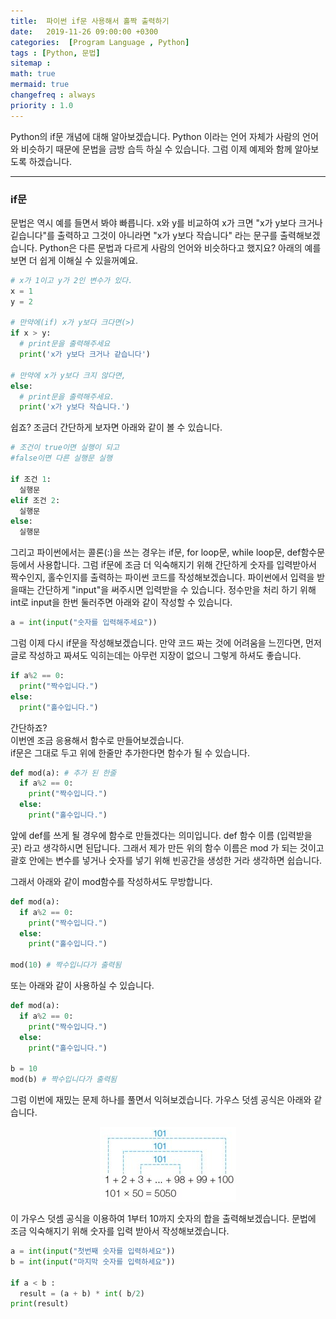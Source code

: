 ```yaml
---
title:  파이썬 if문 사용해서 홀짝 출력하기 
date:   2019-11-26 09:00:00 +0300
categories:  [Program Language , Python]
tags : [Python, 문법]
sitemap :
math: true
mermaid: true
changefreq : always
priority : 1.0
---
```




Python의 if문 개념에 대해 알아보겠습니다. Python 이라는 언어 자체가 사람의 언어와 비슷하기 때문에 문법을 금방 습득 하실 수 있습니다. 그럼 이제 예제와 함께 알아보도록 하겠습니다.  


-------


### if문   

문법은 역시 예를 들면서 봐야 빠릅니다. x와 y를 비교하여 x가 크면 "x가 y보다 크거나 깉습니다"를 출력하고 그것이 아니라면 "x가 y보다 작습니다" 라는 문구를 출력해보겠습니다. Python은 다른 문법과 다르게 사람의 언어와 비슷하다고 했지요? 아래의 예를 보면 더 쉽게 이해실 수 있을꺼예요.

```python
# x가 1이고 y가 2인 변수가 있다.
x = 1
y = 2

# 만약에(if) x가 y보다 크다면(>) 
if x > y:
  # print문을 출력해주세요
  print('x가 y보다 크거나 같습니다')

# 만약에 x가 y보다 크지 않다면,
else:
  # print문을 출력해주세요.
  print('x가 y보다 작습니다.')
``` 

쉽죠?  조금더 간단하게 보자면 아래와 같이 볼 수 있습니다.  

```python
# 조건이 true이면 실행이 되고 
#false이면 다른 실행문 실행

if 조건 1:
  실행문
elif 조건 2:
  실행문
else:
  실행문
```

그리고 파이썬에서는 콜론(:)을 쓰는 경우는 if문, for loop문, while loop문, def함수문등에서 사용합니다. 그럼 if문에 조금 더 익숙해지기 위해 간단하게 숫자를 입력받아서 짝수인지, 홀수인지를 출력하는 파이썬 코드를 작성해보겠습니다. 파이썬에서 입력을 받을때는 간단하게 "input"을 써주시면 입력받을 수 있습니다. 정수만을 처리 하기 위해 int로 input을 한번 둘러주면 아래와 같이 작성할 수 있습니다. 

```python
a = int(input("숫자를 입력해주세요"))
```

그럼 이제 다시 if문을 작성해보겠습니다. 만약 코드 짜는 것에 어려움을 느낀다면, 먼저 글로 작성하고 짜셔도 익히는데는 아무런 지장이 없으니 그렇게 하셔도 좋습니다.  

```python
if a%2 == 0:
  print("짝수입니다.")
else:
  print("홀수입니다.")
```

간단하죠?  
이번엔 조금 응용해서 함수로 만들어보겠습니다.  
if문은 그대로 두고 위에 한줄만 추가한다면 함수가 될 수 있습니다.  

```python 
def mod(a): # 추가 된 한줄
  if a%2 == 0:
    print("짝수입니다.")
  else:
    print("홀수입니다.")
```

앞에 def를 쓰게 될 경우에 함수로 만들겠다는 의미입니다. def 함수 이름 (입력받을 곳) 라고 생각하시면 된답니다. 그래서 제가 만든 위의 함수 이름은 mod 가 되는 것이고 괄호 안에는 변수를 넣거나 숫자를 넣기 위해 빈공간을 생성한 거라 생각하면 쉽습니다.  

그래서 아래와 같이 mod함수를 작성하셔도 무방합니다.  

```python
def mod(a): 
  if a%2 == 0:
    print("짝수입니다.")
  else:
    print("홀수입니다.")
  
mod(10) # 짝수입니다가 출력됨
```

또는 아래와 같이 사용하실 수 있습니다. 

```python
def mod(a): 
  if a%2 == 0:
    print("짝수입니다.")
  else:
    print("홀수입니다.")

b = 10  
mod(b) # 짝수입니다가 출력됨
```

그럼 이번에 재밌는 문제 하나를 풀면서 익혀보겠습니다. 가우스 덧셈 공식은 아래와 같습니다.

<center><img src="../assets//images/if1.png" ></center>  


이 가우스 덧셈 공식을 이용하여 1부터 10까지 숫자의 합을 출력해보겠습니다. 문법에 조금 익숙해지기 위해 숫자를 입력 받아서 작성해보겠습니다.  

```python
a = int(input("첫번째 숫자를 입력하세요"))
b = int(input("마지막 숫자를 입력하세요"))

if a < b :
  result = (a + b) * int( b/2)
print(result)
```

